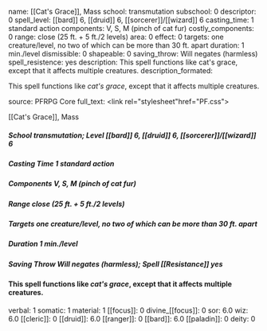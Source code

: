 name: [[Cat's Grace]], Mass
school: transmutation
subschool: 0
descriptor: 0
spell_level: [[bard]] 6, [[druid]] 6, [[sorcerer]]/[[wizard]] 6
casting_time: 1 standard action
components: V, S, M (pinch of cat fur)
costly_components: 0
range: close (25 ft. + 5 ft./2 levels)
area: 0
effect: 0
targets: one creature/level, no two of which can be more than 30 ft. apart
duration: 1 min./level
dismissible: 0
shapeable: 0
saving_throw: Will negates (harmless)
spell_resistence: yes
description: This spell functions like cat's grace, except that it affects multiple creatures.
description_formated: <p>This spell functions like <i>cat's grace</i>, except that it affects multiple creatures.</p>
source: PFRPG Core
full_text: <link rel="stylesheet"href="PF.css"><div class="heading"><p class="alignleft">[[Cat's Grace]], Mass</p><div style="clear: both;"></div></div><div><h5><b>School </b>transmutation; <b>Level </b>[[bard]] 6, [[druid]] 6, [[sorcerer]]/[[wizard]] 6</h5><h5><b>Casting Time </b>1 standard action</h5><h5><b>Components </b>V, S, M (pinch of cat fur)</h5><h5><b>Range </b>close (25 ft. + 5 ft./2 levels)</h5><h5><b>Targets </b> one creature/level, no two of which can be more than 30 ft. apart</h5><h5><b>Duration </b>1 min./level</h5><h5><b>Saving Throw </b>Will negates (harmless); <b>Spell [[Resistance]] </b>yes</h5></div><div><h4><p>This spell functions like <i>cat's grace</i>, except that it affects multiple creatures.</p></h4></div>
verbal: 1
somatic: 1
material: 1
[[focus]]: 0
divine_[[focus]]: 0
sor: 6.0
wiz: 6.0
[[cleric]]: 0
[[druid]]: 6.0
[[ranger]]: 0
[[bard]]: 6.0
[[paladin]]: 0
deity: 0
